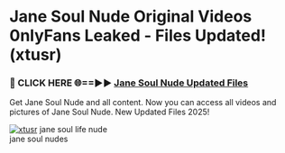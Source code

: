 # Jane Soul Nude Original Videos 0nlyFans Leaked - Files Updated! (xtusr)

<h3>🔴 CLICK HERE 🌐==►► <a href="https://tinyurl.com/4mcuefdz" rel="nofollow">Jane Soul Nude Updated Files</a></h3>

Get Jane Soul Nude and all content. Now you can access all videos and pictures of Jane Soul Nude. New Updated Files 2025!

[![xtusr](https://i.imgur.com/StAQSOY.gif)](https://tinyurl.com/4mcuefdz)
jane soul life nude<br>
jane soul nudes